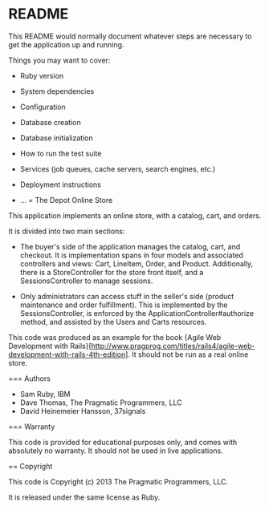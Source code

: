 # README

This README would normally document whatever steps are necessary to get the
application up and running.

Things you may want to cover:

* Ruby version

* System dependencies

* Configuration

* Database creation

* Database initialization

* How to run the test suite

* Services (job queues, cache servers, search engines, etc.)

* Deployment instructions

* ...
= The Depot Online Store
 
This application implements an online store, with a catalog, cart, and orders.
 
It is divided into two main sections:
 
* The buyer's side of the application manages the catalog, cart, 
  and checkout. It is implementation spans in four models and associated
  controllers and views: Cart, LineItem, Order, and Product.  Additionally,
  there is a StoreController for the store front itself, and a
  SessionsController to manage sessions.
 
* Only administrators can access stuff in the seller's side
  (product maintenance and order fulfillment).  This is implemented by the
  SessionsController, is enforced by the ApplicationController#authorize
  method, and assisted by the Users and Carts resources.
 
This code was produced as an example for the book {Agile Web Development with
Rails}[http://www.pragprog.com/titles/rails4/agile-web-development-with-rails-4th-edition]. It should not be 
run as a real online store.
 
=== Authors
 
 * Sam Ruby, IBM
 * Dave Thomas, The Pragmatic Programmers, LLC
 * David Heinemeier Hansson, 37signals
 
=== Warranty
 
This code is provided for educational purposes only, and comes with 
absolutely no warranty. It should not be used in live applications.
 
== Copyright
 
This code is Copyright (c) 2013 The Pragmatic Programmers, LLC.
 
It is released under the same license as Ruby.